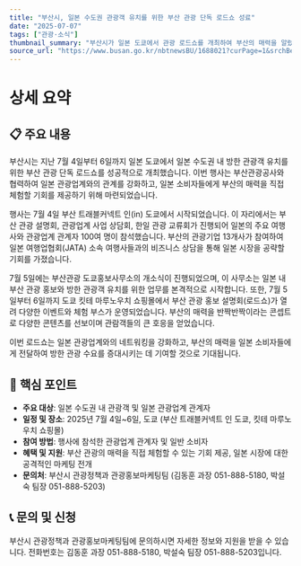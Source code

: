 ```yaml
---
title: "부산시, 일본 수도권 관광객 유치를 위한 부산 관광 단독 로드쇼 성료"
date: "2025-07-07"
tags: ["관광·소식"]
thumbnail_summary: "부산시가 일본 도쿄에서 관광 로드쇼를 개최하여 부산의 매력을 알렸습니다."
source_url: "https://www.busan.go.kr/nbtnewsBU/1688021?curPage=1&srchBeginDt=&srchEndDt=&srchKey=&srchText="
---
```


# 상세 요약

## 📋 주요 내용
부산시는 지난 7월 4일부터 6일까지 일본 도쿄에서 일본 수도권 내 방한 관광객 유치를 위한 부산 관광 단독 로드쇼를 성공적으로 개최했습니다. 이번 행사는 부산관광공사와 협력하여 일본 관광업계와의 관계를 강화하고, 일본 소비자들에게 부산의 매력을 직접 체험할 기회를 제공하기 위해 마련되었습니다.

행사는 7월 4일 부산 트래블커넥트 인(in) 도쿄에서 시작되었습니다. 이 자리에서는 부산 관광 설명회, 관광업계 사업 상담회, 한일 관광 교류회가 진행되어 일본의 주요 여행사와 관광업계 관계자 100여 명이 참석했습니다. 부산의 관광기업 13개사가 참여하여 일본 여행업협회(JATA) 소속 여행사들과의 비즈니스 상담을 통해 일본 시장을 공략할 기회를 가졌습니다.

7월 5일에는 부산관광 도쿄홍보사무소의 개소식이 진행되었으며, 이 사무소는 일본 내 부산 관광 홍보와 방한 관광객 유치를 위한 업무를 본격적으로 시작합니다. 또한, 7월 5일부터 6일까지 도쿄 킷테 마루노우치 쇼핑몰에서 부산 관광 홍보 설명회(로드쇼)가 열려 다양한 이벤트와 체험 부스가 운영되었습니다. 부산의 매력을 반짝반짝이라는 콘셉트로 다양한 콘텐츠를 선보이며 관람객들의 큰 호응을 얻었습니다.

이번 로드쇼는 일본 관광업계와의 네트워킹을 강화하고, 부산의 매력을 일본 소비자들에게 전달하여 방한 관광 수요를 증대시키는 데 기여할 것으로 기대됩니다.

## 🎯 핵심 포인트
- **주요 대상**: 일본 수도권 내 관광객 및 일본 관광업계 관계자
- **일정 및 장소**: 2025년 7월 4일~6일, 도쿄 (부산 트래블커넥트 인 도쿄, 킷테 마루노우치 쇼핑몰)
- **참여 방법**: 행사에 참석한 관광업계 관계자 및 일반 소비자
- **혜택 및 지원**: 부산 관광의 매력을 직접 체험할 수 있는 기회 제공, 일본 시장에 대한 공격적인 마케팅 전개
- **문의처**: 부산시 관광정책과 관광홍보마케팅팀 (김동훈 과장 051-888-5180, 박설숙 팀장 051-888-5203)

## 📞 문의 및 신청
부산시 관광정책과 관광홍보마케팅팀에 문의하시면 자세한 정보와 지원을 받을 수 있습니다. 전화번호는 김동훈 과장 051-888-5180, 박설숙 팀장 051-888-5203입니다.